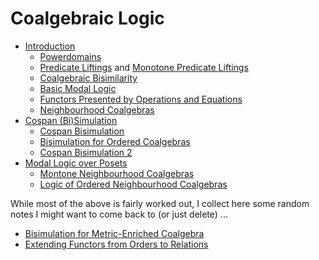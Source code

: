 # Coalgebraic Logic

- [Introduction](https://hackmd.io/@alexhkurz/r1t-Y6f8L)
	- [Powerdomains](https://hackmd.io/@alexhkurz/r1SJ8lizO)
	- [Predicate Liftings](https://hackmd.io/@alexhkurz/SJcARPMVO) and  [Monotone Predicate Liftings](https://hackmd.io/@alexhkurz/Sk4WH_fNd)
	- [Coalgebraic Bisimilarity](https://hackmd.io/@alexhkurz/SJs53demu)
	- [Basic Modal Logic](https://hackmd.io/@alexhkurz/rJ7UTo788)
	- [Functors Presented by Operations and Equations](https://hackmd.io/@alexhkurz/SJVzK6TUI)
	- [Neighbourhood Coalgebras](https://hackmd.io/@alexhkurz/BJfhgfLYv)
- [Cospan (Bi)Simulation](https://hackmd.io/@alexhkurz/rk4TFb8FP)
	- [Cospan Bisimulation](https://hackmd.io/@alexhkurz/HyQxhrh_v)
	- [Bisimulation for Ordered Coalgebras](https://hackmd.io/@alexhkurz/SJZPcfMdv)
	- [Cospan Bisimulation 2](https://hackmd.io/@alexhkurz/S1IWPOVKv)
- [Modal Logic over Posets](https://hackmd.io/@alexhkurz/BkSdWhVtP)
	- [Montone Neighbourhood Coalgebras](https://hackmd.io/@alexhkurz/HJM0YyZ_w)
	- [Logic of Ordered Neighbourhood Coalgebras](https://hackmd.io/@alexhkurz/S13JWraOI)

While most of the above is fairly worked out, I collect here some random notes I might want to come back to (or just delete) ...
- [Bisimulation for Metric-Enriched Coalgebra](https://hackmd.io/@alexhkurz/HkM56MM_D)
- [Extending Functors from Orders to Relations](https://hackmd.io/@alexhkurz/Syilr93_w)




